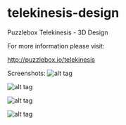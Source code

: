 # telekinesis-design
Puzzlebox Telekinesis - 3D Design

For more information please visit:

http://puzzlebox.io/telekinesis

Screenshots:
![alt tag](https://puzzlebox.io/wp-content/uploads/2016/04/Screen-Shot-2016-01-20-at-1.34.58-PM.png)

![alt tag](https://puzzlebox.io/wp-content/uploads/2016/04/20160120_123529.rcs_.jpg)

![alt tag](https://puzzlebox.io/wp-content/uploads/2016/04/DSC_0050.bcs_.jpg)

![alt tag](https://puzzlebox.io/wp-content/uploads/2016/04/DSC_0054.bcs_.jpg)
